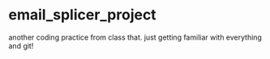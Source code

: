 # email_splicer_project
another coding practice from class that. just getting familiar with everything and git!
